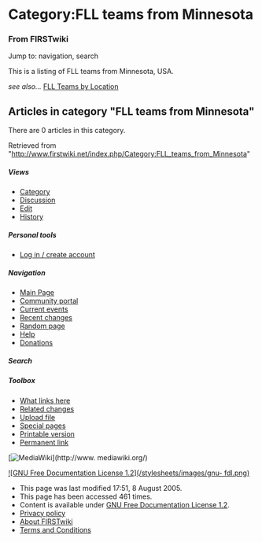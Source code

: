 # Category:FLL teams from Minnesota

### From FIRSTwiki

Jump to: navigation, search

This is a listing of FLL teams from Minnesota, USA.

_see also..._ [FLL Teams by Location](/index.php/FLL_Teams_by_Location "FLL
Teams by Location" )

  

## Articles in category "FLL teams from Minnesota"

There are 0 articles in this category.

Retrieved from
"<http://www.firstwiki.net/index.php/Category:FLL_teams_from_Minnesota>"

##### Views

  * [Category](/index.php/Category:FLL_teams_from_Minnesota)
  * [Discussion](/index.php?title=Category_talk:FLL_teams_from_Minnesota&action=edit)
  * [Edit](/index.php?title=Category:FLL_teams_from_Minnesota&action=edit)
  * [History](/index.php?title=Category:FLL_teams_from_Minnesota&action=history)

##### Personal tools

  * [Log in / create account](/index.php?title=Special:Userlogin&returnto=Category:FLL_teams_from_Minnesota)

[](/index.php/Main_Page "Main Page" )

##### Navigation

  * [Main Page](/index.php/Main_Page)
  * [Community portal](/index.php/FIRSTwiki:Community_portal)
  * [Current events](/index.php/Current_events)
  * [Recent changes](/index.php/Special:Recentchanges)
  * [Random page](/index.php/Special:Random)
  * [Help](/index.php/Help:Contents)
  * [Donations](/index.php/FIRSTwiki:Site_support)

##### Search



##### Toolbox

  * [What links here](/index.php/Special:Whatlinkshere/Category:FLL_teams_from_Minnesota)
  * [Related changes](/index.php/Special:Recentchangeslinked/Category:FLL_teams_from_Minnesota)
  * [Upload file](/index.php/Special:Upload)
  * [Special pages](/index.php/Special:Specialpages)
  * [Printable version](/index.php?title=Category:FLL_teams_from_Minnesota&printable=yes)
  * [Permanent link](/index.php?title=Category:FLL_teams_from_Minnesota&oldid=40614)

[![MediaWiki](/skins/common/images/poweredby_mediawiki_88x31.png)](http://www.
mediawiki.org/)

[![GNU Free Documentation License 1.2](/stylesheets/images/gnu-
fdl.png)](http://www.gnu.org/copyleft/fdl.html)

  * This page was last modified 17:51, 8 August 2005.
  * This page has been accessed 461 times.
  * Content is available under [GNU Free Documentation License 1.2](http://www.gnu.org/copyleft/fdl.html "http://www.gnu.org/copyleft/fdl.html" ).
  * [Privacy policy](/index.php/FIRSTwiki:Privacy_policy "FIRSTwiki:Privacy policy" )
  * [About FIRSTwiki](/index.php/FIRSTwiki:About "FIRSTwiki:About" )
  * [Terms and Conditions](/index.php/FIRSTwiki:Terms_and_conditions "FIRSTwiki:Terms and conditions" )

